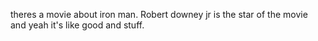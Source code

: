 theres a movie about iron man. Robert downey jr is the star of the movie and yeah it's like good and stuff.
